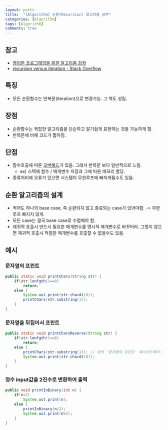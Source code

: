 ```yaml
---
layout: posts
title:  "[Algorithm] 순환(Recursion) 알고리즘 공부"
categories: [Algorithm]
tags: [Algorithm]
comments: true
---
```


## 참고

- [영리한 프로그래밍을 위한 알고리즘 강좌](https://www.inflearn.com/course/%EC%95%8C%EA%B3%A0%EB%A6%AC%EC%A6%98-%EA%B0%95%EC%A2%8C/lecture/4073)
- [recursion versus iteration - Stack Overflow](https://stackoverflow.com/questions/15688019/recursion-versus-iteration)


## 특징

- 모든 순환함수는 반복문(iteration)으로 변경가능. 그 역도 성립.

## 장점

- 순환함수는 복잡한 알고리즘을 단순하고 알기쉽게 표현하는 것을 가능하게 함.
- 반복문에 비해 코드가 짧아짐.

## 단점

- 함수호출에 따른 [오버해드](https://ko.wikipedia.org/wiki/%EC%98%A4%EB%B2%84%ED%97%A4%EB%93%9C)가 있음. 그래서 반복문 보다 일반적으로 느림.
  - ex) 스택에 함수 / 매개변수 저장과 그에 따른 메모리 할당.
- 종류처리에 오류가 있으면 시스템이 무한루프에 빠지게될수도 있음.

## 순환 알고리즘의 설계
- 적어도 하나의 base case, 즉 순환되지 않고 종료되는 case가 있어야함. -> 무한루프 빠지지 않게.
- 모든 case는 결국 base case로 수렴해야 함.
- 재귀적 호출시 반드시 필요한 매개변수를 명시적 매개변수로 바꾸어라. 그렇지 않으면 재귀적 호출시 적절한 매개변수를 호출할 수 없을수도 있음.

## 예시

### 문자열의 프린트

```java
public static void printChars(String str) {
    if(str.lenfgth()==0)
        return;
    else {
        System.out.print(str.charAt(0));
        printChars(str.substring(1));
    }
}
```

### 문자열을 뒤집어서 프린트

```java
public static void printCharsReverse(String str) {
    if(str.lenfgth()==0)
        return;
    else {
        printChars(str.substring(1)); // 위의 '문자열의 프린트' 예시코드에서 바로 아래줄의 코드와 순서만 바뀌었는데 reverse가 됨.
        System.out.print(str.charAt(0));
    }
}
```

### 정수 input값을 2진수로 변환하여 출력
```java
public void printInBinary(int n) {
    if(n<2)
        System.out.print(n);
    else {
        printInBinary(n/2); 
        System.out.print(n%2);
    }
}
```
